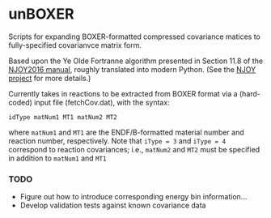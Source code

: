 # unBOXER
Scripts for expanding BOXER-formatted compressed covariance matices to fully-specified covarianvce matrix form.

Based upon the Ye Olde Fortranne algorithm presented in Section 11.8 of the [NJOY2016 manual](https://github.com/njoy/NJOY2016-manual/raw/master/njoy16.pdf#page=372), roughly translated into modern Python. (See the [NJOY project](https://github.com/njoy/) for more details.)

Currently takes in reactions to be extracted from BOXER format via a (hard-coded) input file (fetchCov.dat), with the syntax:

    idType matNum1 MT1 matNum2 MT2

where `matNum1` and `MT1` are the ENDF/B-formatted material number and reaction number, respectively. Note that `iType = 3` and `iType = 4` correspond to reaction covariances; i.e., `matNum2` and `MT2` must be specified in addition to `matNum1` and `MT1`

### TODO ###

 - Figure out how to introduce corresponding energy bin information...
 - Develop validation tests against known covariance data
